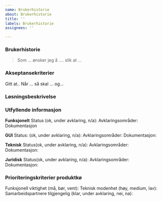 ```yaml
---
name: Brukerhistorie
about: Brukerhistorie
title: ''
labels: Brukerhistorie
assignees: ''

---
```


### Brukerhistorie
> Som ...
> ønsker jeg å ....
> slik at ...

### Akseptansekriterier
Gitt at..
Når ...
så skal ... 
og... 

### Løsningsbeskrivelse

### Utfyllende informasjon

**Funksjonelt**
Status (ok, under avklaring, n/a):
Avklaringsområder:
Dokumentasjon

**GUI**
Status: (ok, under avklaring, n/a):
Avklaringsområder:
Dokumentasjon:

**Teknisk**
Status(ok, under avklaring, n/a):
Avklaringsområder:
Dokumentasjon:

**Juridisk**
Status(ok, under avklaring, n/a):
Avklaringsområder:
Dokumentasjon:

### Prioriteringskriterier produktkø
Funksjonell viktighet (må, bør, vent):
Teknisk modenhet (høy, medium, lav):
Samarbeidspartnere tilgjengelig (klar, under avklaring, nei, na):
